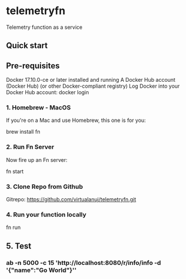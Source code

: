 # telemetryfn
Telemetry function as a service

## Quick start
## Pre-requisites
Docker 17.10.0-ce or later installed and running
A Docker Hub account (Docker Hub) (or other Docker-compliant registry)
Log Docker into your Docker Hub account: docker login

### 1. Homebrew - MacOS
If you're on a Mac and use Homebrew, this one is for you:

brew install fn

### 2. Run Fn Server
Now fire up an Fn server:

fn start

### 3. Clone Repo from Github
Gitrepo: https://github.com/virtualanuj/telemetryfn.git

### 4. Run your function locally
fn run

## 5. Test

### ab -n 5000 -c 15 'http://localhost:8080/r/info/info -d '{"name":"Go World"}''
